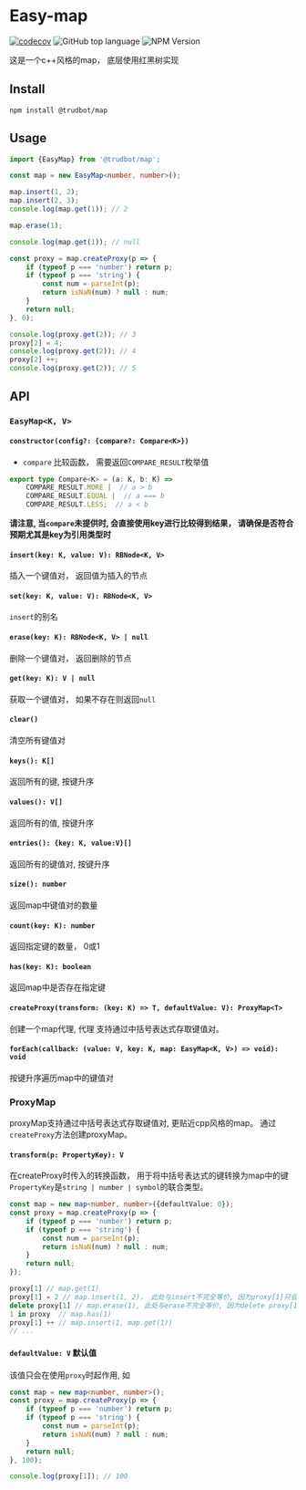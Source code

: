 # Easy-map
[![codecov](https://codecov.io/github/trudbot/easy-map/branch/main/graph/badge.svg?token=7cd2e676-daa8-49a4-8404-4ab3775d5fe7)](https://app.codecov.io/github/trudbot/easy-map)
![GitHub top language](https://img.shields.io/github/languages/top/trudbot/easy-map)
![NPM Version](https://img.shields.io/npm/v/%40trudbot%2Fmap)


这是一个c++风格的map， 底层使用红黑树实现
## Install
```shell
npm install @trudbot/map
```

## Usage

```typescript
import {EasyMap} from '@trudbot/map';

const map = new EasyMap<number, number>();

map.insert(1, 2);
map.insert(2, 3);
console.log(map.get(1)); // 2

map.erase(1);

console.log(map.get(1)); // null

const proxy = map.createProxy(p => {
    if (typeof p === 'number') return p;
    if (typeof p === 'string') {
        const num = parseInt(p);
        return isNaN(num) ? null : num;
    }
    return null;
}, 0);

console.log(proxy.get(2)); // 3
proxy[2] = 4;
console.log(proxy.get(2)); // 4
proxy[2] ++;
console.log(proxy.get(2)); // 5
```

## API

### `EasyMap<K, V>`
#### `constructor(config?: {compare?: Compare<K>})`
- `compare` 比较函数， 需要返回`COMPARE_RESULT`枚举值
```typescript
export type Compare<K> = (a: K, b: K) =>
    COMPARE_RESULT.MORE |  // a > b
    COMPARE_RESULT.EQUAL |  // a === b
    COMPARE_RESULT.LESS;  // a < b
```
**请注意, 当`compare`未提供时, 会直接使用key进行比较得到结果， 请确保是否符合预期尤其是key为引用类型时**

#### `insert(key: K, value: V): RBNode<K, V>`
插入一个键值对， 返回值为插入的节点
#### `set(key: K, value: V): RBNode<K, V>`
`insert`的别名
#### `erase(key: K): RBNode<K, V> | null`
删除一个键值对， 返回删除的节点
#### `get(key: K): V | null`
获取一个键值对， 如果不存在则返回`null`
#### `clear()`
清空所有键值对
#### `keys(): K[]`
返回所有的键, 按键升序
#### `values(): V[]`
返回所有的值, 按键升序
#### `entries(): {key: K, value:V}[]`
返回所有的键值对, 按键升序
#### `size(): number`
返回map中键值对的数量
#### `count(key: K): number`
返回指定键的数量， 0或1
#### `has(key: K): boolean`
返回map中是否存在指定键
#### `createProxy(transform: (key: K) => T, defaultValue: V): ProxyMap<T>`
创建一个map代理, 代理 支持通过中括号表达式存取键值对。
#### `forEach(callback: (value: V, key: K, map: EasyMap<K, V>) => void): void`
按键升序遍历map中的键值对
### ProxyMap
proxyMap支持通过中括号表达式存取键值对, 更贴近cpp风格的map。
通过`createProxy`方法创建proxyMap。
#### `transform(p: PropertyKey): V`
在createProxy时传入的转换函数， 用于将中括号表达式的键转换为map中的键
`PropertyKey`是`string | number | symbol`的联合类型。
```typescript
const map = new map<number, number>({defaultValue: 0});
const proxy = map.createProxy(p => {
    if (typeof p === 'number') return p;
    if (typeof p === 'string') {
        const num = parseInt(p);
        return isNaN(num) ? null : num;
    }
    return null;
});

proxy[1] // map.get(1)
proxy[1] = 2 // map.insert(1, 2)， 此处与insert不完全等价, 因为proxy[1]只会返回true
delete proxy[1] // map.erase(1), 此处与erase不完全等价, 因为delete proxy[1]只会返回true
1 in proxy  // map.has(1)
proxy[1] ++ // map.insert(1, map.get(1))
// ...
```
#### `defaultValue: V` 默认值
该值只会在使用`proxy`时起作用, 如
```typescript
const map = new map<number, number>();
const proxy = map.createProxy(p => {
    if (typeof p === 'number') return p;
    if (typeof p === 'string') {
        const num = parseInt(p);
        return isNaN(num) ? null : num;
    }
    return null;
}, 100);

console.log(proxy[1]); // 100
```
